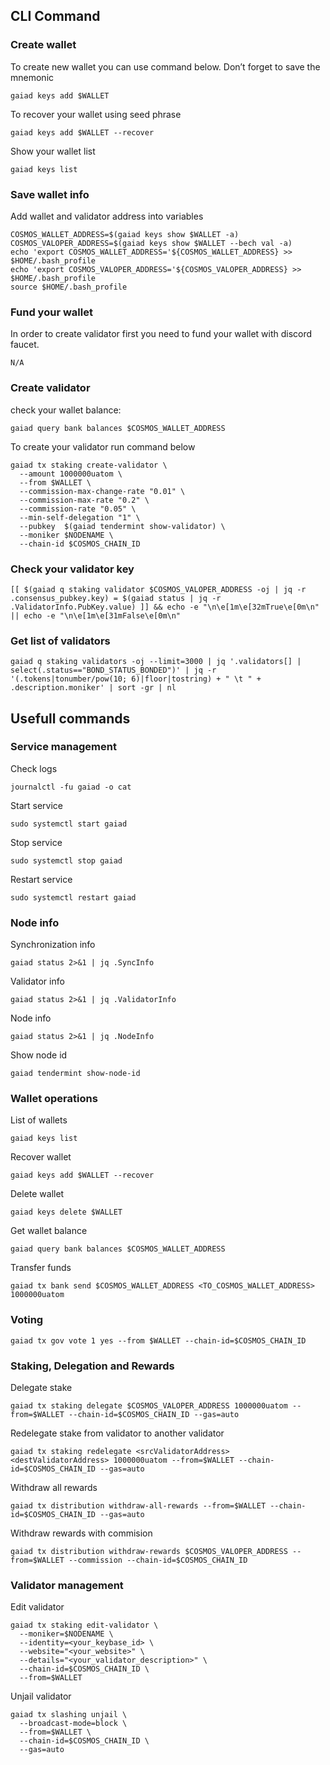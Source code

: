 ## CLI Command

### Create wallet
To create new wallet you can use command below. Don’t forget to save the mnemonic
```
gaiad keys add $WALLET
```

To recover your wallet using seed phrase
```
gaiad keys add $WALLET --recover
```

Show your wallet list
```
gaiad keys list
```

### Save wallet info
Add wallet and validator address into variables 
```
COSMOS_WALLET_ADDRESS=$(gaiad keys show $WALLET -a)
COSMOS_VALOPER_ADDRESS=$(gaiad keys show $WALLET --bech val -a)
echo 'export COSMOS_WALLET_ADDRESS='${COSMOS_WALLET_ADDRESS} >> $HOME/.bash_profile
echo 'export COSMOS_VALOPER_ADDRESS='${COSMOS_VALOPER_ADDRESS} >> $HOME/.bash_profile
source $HOME/.bash_profile
```

### Fund your wallet
In order to create validator first you need to fund your wallet with discord faucet.
```
N/A
```

### Create validator

check your wallet balance:
```
gaiad query bank balances $COSMOS_WALLET_ADDRESS
```
To create your validator run command below
```
gaiad tx staking create-validator \
  --amount 1000000uatom \
  --from $WALLET \
  --commission-max-change-rate "0.01" \
  --commission-max-rate "0.2" \
  --commission-rate "0.05" \
  --min-self-delegation "1" \
  --pubkey  $(gaiad tendermint show-validator) \
  --moniker $NODENAME \
  --chain-id $COSMOS_CHAIN_ID
```

### Check your validator key
```
[[ $(gaiad q staking validator $COSMOS_VALOPER_ADDRESS -oj | jq -r .consensus_pubkey.key) = $(gaiad status | jq -r .ValidatorInfo.PubKey.value) ]] && echo -e "\n\e[1m\e[32mTrue\e[0m\n" || echo -e "\n\e[1m\e[31mFalse\e[0m\n"
```

### Get list of validators
```
gaiad q staking validators -oj --limit=3000 | jq '.validators[] | select(.status=="BOND_STATUS_BONDED")' | jq -r '(.tokens|tonumber/pow(10; 6)|floor|tostring) + " \t " + .description.moniker' | sort -gr | nl
```

## Usefull commands
### Service management
Check logs
```
journalctl -fu gaiad -o cat
```

Start service
```
sudo systemctl start gaiad
```

Stop service
```
sudo systemctl stop gaiad
```

Restart service
```
sudo systemctl restart gaiad
```

### Node info
Synchronization info
```
gaiad status 2>&1 | jq .SyncInfo
```

Validator info
```
gaiad status 2>&1 | jq .ValidatorInfo
```

Node info
```
gaiad status 2>&1 | jq .NodeInfo
```

Show node id
```
gaiad tendermint show-node-id
```

### Wallet operations
List of wallets
```
gaiad keys list
```

Recover wallet
```
gaiad keys add $WALLET --recover
```

Delete wallet
```
gaiad keys delete $WALLET
```

Get wallet balance
```
gaiad query bank balances $COSMOS_WALLET_ADDRESS
```

Transfer funds
```
gaiad tx bank send $COSMOS_WALLET_ADDRESS <TO_COSMOS_WALLET_ADDRESS> 1000000uatom
```

### Voting
```
gaiad tx gov vote 1 yes --from $WALLET --chain-id=$COSMOS_CHAIN_ID
```

### Staking, Delegation and Rewards
Delegate stake
```
gaiad tx staking delegate $COSMOS_VALOPER_ADDRESS 1000000uatom --from=$WALLET --chain-id=$COSMOS_CHAIN_ID --gas=auto
```

Redelegate stake from validator to another validator
```
gaiad tx staking redelegate <srcValidatorAddress> <destValidatorAddress> 1000000uatom --from=$WALLET --chain-id=$COSMOS_CHAIN_ID --gas=auto
```

Withdraw all rewards
```
gaiad tx distribution withdraw-all-rewards --from=$WALLET --chain-id=$COSMOS_CHAIN_ID --gas=auto
```

Withdraw rewards with commision
```
gaiad tx distribution withdraw-rewards $COSMOS_VALOPER_ADDRESS --from=$WALLET --commission --chain-id=$COSMOS_CHAIN_ID
```

### Validator management
Edit validator
```
gaiad tx staking edit-validator \
  --moniker=$NODENAME \
  --identity=<your_keybase_id> \
  --website="<your_website>" \
  --details="<your_validator_description>" \
  --chain-id=$COSMOS_CHAIN_ID \
  --from=$WALLET
```

Unjail validator
```
gaiad tx slashing unjail \
  --broadcast-mode=block \
  --from=$WALLET \
  --chain-id=$COSMOS_CHAIN_ID \
  --gas=auto
```
